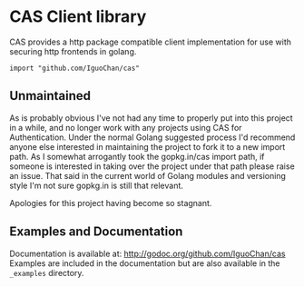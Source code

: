 # CAS Client library

CAS provides a http package compatible client implementation for use with
securing http frontends in golang.

    import "github.com/IguoChan/cas"
    
## Unmaintained

As is probably obvious I've not had any time to properly put into this project in a while, and no longer work with any projects using CAS for Authentication. Under the normal Golang suggested process I'd recommend anyone else interested in maintaining the project to fork it to a new import path. As I somewhat arrogantly took the gopkg.in/cas import path, if someone is interested in taking over the project under that path please raise an issue. That said in the current world of Golang modules and versioning style I'm not sure gopkg.in is still that relevant.

Apologies for this project having become so stagnant.

## Examples and Documentation

Documentation is available at: http://godoc.org/github.com/IguoChan/cas
Examples are included in the documentation but are also available in the
`_examples` directory.
